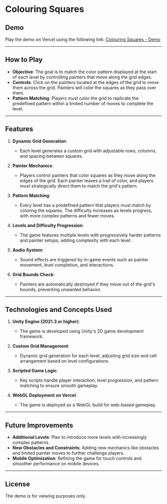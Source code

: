 # Colouring Squares

## Demo

Play the demo on Vercel using the following link: [Colouring Squares - Demo](https://colouring-squares-demo.vercel.app/)

---

## How to Play

- **Objective**: The goal is to match the color pattern displayed at the start of each level by controlling painters that move along the grid edges.
- **Controls**: Click on the painters located at the edges of the grid to move them across the grid. Painters will color the squares as they pass over them.
- **Pattern Matching**: Players must color the grid to replicate the predefined pattern within a limited number of moves to complete the level.

---

## Features

1. **Dynamic Grid Generation**:
   - Each level generates a custom grid with adjustable rows, columns, and spacing between squares.
   
2. **Painter Mechanics**:
   - Players control painters that color squares as they move along the edges of the grid. Each painter leaves a trail of color, and players must strategically direct them to match the grid's pattern.
   
3. **Pattern Matching**:
   - Every level has a predefined pattern that players must match by coloring the squares. The difficulty increases as levels progress, with more complex patterns and fewer moves.

4. **Levels and Difficulty Progression**:
   - The game features multiple levels with progressively harder patterns and painter setups, adding complexity with each level.

5. **Audio System**:
   - Sound effects are triggered by in-game events such as painter movement, level completion, and interactions.

6. **Grid Bounds Check**:
   - Painters are automatically destroyed if they move out of the grid's bounds, preventing unwanted behavior.

---

## Technologies and Concepts Used

1. **Unity Engine (2021.3 or higher)**:
   - The game is developed using Unity's 2D game development framework.

2. **Custom Grid Management**:
   - Dynamic grid generation for each level, adjusting grid size and cell arrangement based on level configurations.

3. **Scripted Game Logic**:
   - Key scripts handle player interaction, level progression, and pattern matching to ensure smooth gameplay.

4. **WebGL Deployment on Vercel**:
   - The game is deployed as a WebGL build for web-based gameplay.

---

## Future Improvements

- **Additional Levels**: Plan to introduce more levels with increasingly complex patterns.
- **New Obstacles and Constraints**: Adding new mechanics like obstacles and limited painter moves to further challenge players.
- **Mobile Optimization**: Refining the game for touch controls and smoother performance on mobile devices.

---

## License

The demo is for viewing purposes only.

